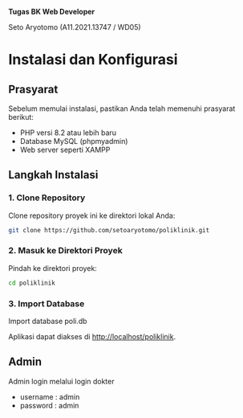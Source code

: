 **Tugas BK Web Developer**

Seto Aryotomo (A11.2021.13747 / WD05)

# Instalasi dan Konfigurasi

## Prasyarat
Sebelum memulai instalasi, pastikan Anda telah memenuhi prasyarat berikut:
- PHP versi 8.2 atau lebih baru
- Database MySQL (phpmyadmin)
- Web server seperti XAMPP

## Langkah Instalasi

### 1. Clone Repository
Clone repository proyek ini ke direktori lokal Anda:
```bash
git clone https://github.com/setoaryotomo/poliklinik.git
```

### 2. Masuk ke Direktori Proyek
Pindah ke direktori proyek:
```bash
cd poliklinik
```

### 3. Import Database
Import database poli.db

Aplikasi dapat diakses di [http://localhost/poliklinik](http://localhost:poliklinik).

## Admin
Admin login melalui login dokter
- username : admin
- password : admin

